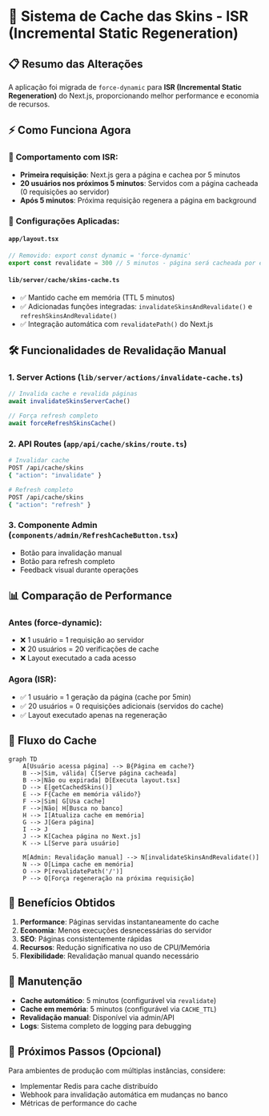 # 🚀 Sistema de Cache das Skins - ISR (Incremental Static Regeneration)

## 📋 Resumo das Alterações

A aplicação foi migrada de `force-dynamic` para **ISR (Incremental Static Regeneration)** do Next.js, proporcionando melhor performance e economia de recursos.

## ⚡ Como Funciona Agora

### 🎯 **Comportamento com ISR:**
- **Primeira requisição**: Next.js gera a página e cachea por 5 minutos
- **20 usuários nos próximos 5 minutos**: Servidos com a página cacheada (0 requisições ao servidor)
- **Após 5 minutos**: Próxima requisição regenera a página em background

### 🔧 **Configurações Aplicadas:**

#### `app/layout.tsx`
```typescript
// Removido: export const dynamic = 'force-dynamic'
export const revalidate = 300 // 5 minutos - página será cacheada por este tempo
```

#### `lib/server/cache/skins-cache.ts`
- ✅ Mantido cache em memória (TTL 5 minutos)
- ✅ Adicionadas funções integradas: `invalidateSkinsAndRevalidate()` e `refreshSkinsAndRevalidate()`
- ✅ Integração automática com `revalidatePath()` do Next.js

## 🛠️ Funcionalidades de Revalidação Manual

### **1. Server Actions** (`lib/server/actions/invalidate-cache.ts`)
```typescript
// Invalida cache e revalida páginas
await invalidateSkinsServerCache()

// Força refresh completo
await forceRefreshSkinsCache()
```

### **2. API Routes** (`app/api/cache/skins/route.ts`)
```bash
# Invalidar cache
POST /api/cache/skins
{ "action": "invalidate" }

# Refresh completo
POST /api/cache/skins  
{ "action": "refresh" }
```

### **3. Componente Admin** (`components/admin/RefreshCacheButton.tsx`)
- Botão para invalidação manual
- Botão para refresh completo
- Feedback visual durante operações

## 📊 Comparação de Performance

### **Antes (force-dynamic):**
- ❌ 1 usuário = 1 requisição ao servidor
- ❌ 20 usuários = 20 verificações de cache
- ❌ Layout executado a cada acesso

### **Agora (ISR):**
- ✅ 1 usuário = 1 geração da página (cache por 5min)
- ✅ 20 usuários = 0 requisições adicionais (servidos do cache)
- ✅ Layout executado apenas na regeneração

## 🔄 Fluxo do Cache

```mermaid
graph TD
    A[Usuário acessa página] --> B{Página em cache?}
    B -->|Sim, válida| C[Serve página cacheada]
    B -->|Não ou expirada| D[Executa layout.tsx]
    D --> E[getCachedSkins()]
    E --> F{Cache em memória válido?}
    F -->|Sim| G[Usa cache]
    F -->|Não| H[Busca no banco]
    H --> I[Atualiza cache em memória]
    G --> J[Gera página]
    I --> J
    J --> K[Cachea página no Next.js]
    K --> L[Serve para usuário]
    
    M[Admin: Revalidação manual] --> N[invalidateSkinsAndRevalidate()]
    N --> O[Limpa cache em memória]
    O --> P[revalidatePath('/')]
    P --> Q[Força regeneração na próxima requisição]
```

## 🎯 Benefícios Obtidos

1. **Performance**: Páginas servidas instantaneamente do cache
2. **Economia**: Menos execuções desnecessárias do servidor
3. **SEO**: Páginas consistentemente rápidas
4. **Recursos**: Redução significativa no uso de CPU/Memória
5. **Flexibilidade**: Revalidação manual quando necessário

## 🔧 Manutenção

- **Cache automático**: 5 minutos (configurável via `revalidate`)
- **Cache em memória**: 5 minutos (configurável via `CACHE_TTL`)
- **Revalidação manual**: Disponível via admin/API
- **Logs**: Sistema completo de logging para debugging

## 📝 Próximos Passos (Opcional)

Para ambientes de produção com múltiplas instâncias, considere:
- Implementar Redis para cache distribuído
- Webhook para invalidação automática em mudanças no banco
- Métricas de performance do cache 